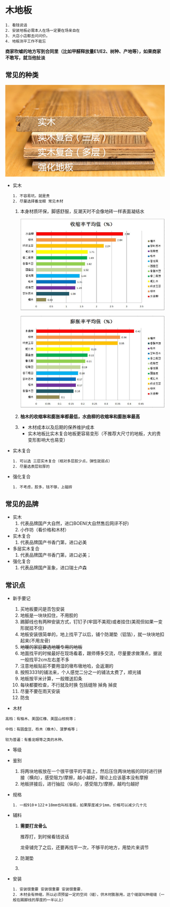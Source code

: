 # 木地板

``` wi
1. 看钱说话
2. 安装地板必需本人在场一定要在场亲自在
3. 大店小店都去问问价。
4. 地板测平工作不能忘

```

**商家吹嘘的地方写到合同里（比如甲醛释放量E1/E2、树种、产地等），如果商家不敢写，就当他扯淡**

## 常见的种类

 ![hold](../../images/hold.jpg)

- 实木

  ``` wi
  1. 不容易坑，就是贵
  2. 尽量选择番龙眼 常见木材
  
  ```

  1. 本身材质环保，脚感舒服，反潮天时不会像地砖一样表面凝结水

     ![shrink](../../images/shrink.jpg)

     ![expend](../../images/expend.jpg)

     

  2. **柚木的收缩率和膨胀率都最低，水曲柳的收缩率和膨胀率最高**

  3. * 木材成本以及后期的保养维护成本
     * 实木地板比实木复合地板更容易变形（不推荐大尺寸的地板，大的贵变形影响大也易变）

- 实木复合

  ``` wi
  1. 可以选 三层实木复合（相对多层胶少点，弹性就弱点）
  2. 尽量选表层较厚的
  ```

  

- 强化复合

  ``` wi
  1. 不考虑，胶多，钱不够，上磁砖
  ```

  

## 常见的品牌

- 实木
  1. 代表品牌国产大自然，进口BOEN(大自然售后网评不好)
  2. 小作坊（看价格和木材）
- 实木复合
  1. 代表品牌国产书香门第，进口必美
- 多层实木复合
  1. 代表品牌国产书香门第，进口必美；
- 强化复合
  1. 代表品牌国产圣象，进口瑞士卢森



## 常识点

- 新手要记
  1. 买地板要问是否包安装
  2. 地板是一块块扣住，不用胶的
  3. 踢脚线也有两种安装方式，钉钉子(牢固不美观)或者挂住(美观但如果一变形就挂不住)
  4. 地板安装很简单的，地上找平了以后，铺个防潮垫（铝箔），就一块块地扣起来(不用龙骨)
  5. ~~地暖的家庭要选地暖专用的地板~~
  6. 地面找平的时候最好在现场看着，跟师傅多交流，尽量要求做薄点，据说一般找平2cm左右差不多
  7. 注意地板贴前不要用湿的墩布墩地哈，会返潮的
  8. 按照3331的铺法来，个人感觉二分之一的铺法太费了，顺光铺
  9. 地板按平米计算，一般赠送扣条
  10. 每块都要检查，不行就及时换 包括缝隙 掉角 掉皮
  11. 尽量不要在雨天安装
  12. 防虫

- 木材

```wi
高档：有柚木、美国红橡、美国山核桃等；

中档：有圆盘豆、栎木（橡木）、菠萝格等；

较为普遍：有番龙眼等之类的木种。
```

- 等级

- 鉴别

  1. 将两块地板放在一个很平很平的平面上，然后压住两块地板的同时进行拼接（横向），感受阻力/摩擦，越小越好，理论上应该基本没有摩擦
  2. 地板拼接后，进行抽拉（纵向），感受阻力/摩擦，越均匀越好

- 规格

  ```wi
  1. 一般910＊122＊18mm也叫标准板，如果厚度减少1mm，价格可以减少几十元
  ```

- 辅料

  1. **需要打龙骨么**

     推荐打，到时候看钱说话

     龙骨铺完了之后，还要再找平一次，不够平的地方，用垫片来调节

  2. 防潮垫

  3. 

- 安装

  ``` wiki
  1. 安装很重要 安装很重要 安装很重要.
  2. 木材会有伸缩，所以必须预留一定的空间（缝），供木材膨胀用，这个缝就叫伸缩缝（一般在踢脚线的厚度的一半以上）
  ```

  

